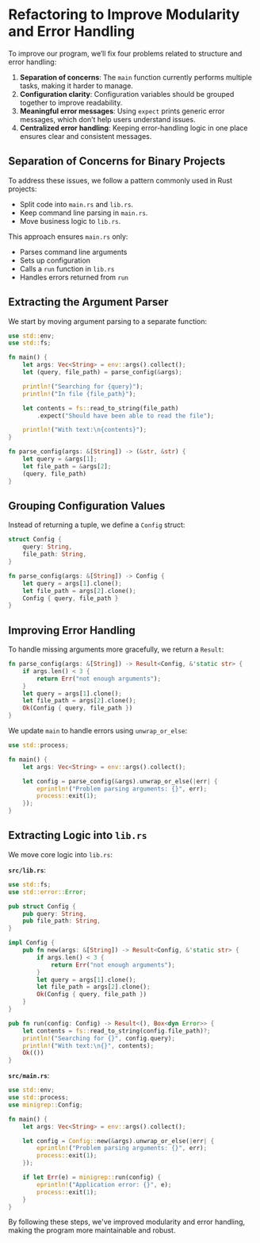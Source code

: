 # Refactoring to Improve Modularity and Error Handling

To improve our program, we’ll fix four problems related to structure and error handling:

1. **Separation of concerns**: The `main` function currently performs multiple tasks, making it harder to manage.
2. **Configuration clarity**: Configuration variables should be grouped together to improve readability.
3. **Meaningful error messages**: Using `expect` prints generic error messages, which don’t help users understand issues.
4. **Centralized error handling**: Keeping error-handling logic in one place ensures clear and consistent messages.

## Separation of Concerns for Binary Projects

To address these issues, we follow a pattern commonly used in Rust projects:

- Split code into `main.rs` and `lib.rs`.
- Keep command line parsing in `main.rs`.
- Move business logic to `lib.rs`.

This approach ensures `main.rs` only:

- Parses command line arguments
- Sets up configuration
- Calls a `run` function in `lib.rs`
- Handles errors returned from `run`

## Extracting the Argument Parser

We start by moving argument parsing to a separate function:

```rust
use std::env;
use std::fs;

fn main() {
    let args: Vec<String> = env::args().collect();
    let (query, file_path) = parse_config(&args);

    println!("Searching for {query}");
    println!("In file {file_path}");

    let contents = fs::read_to_string(file_path)
        .expect("Should have been able to read the file");

    println!("With text:\n{contents}");
}

fn parse_config(args: &[String]) -> (&str, &str) {
    let query = &args[1];
    let file_path = &args[2];
    (query, file_path)
}
```

## Grouping Configuration Values

Instead of returning a tuple, we define a `Config` struct:

```rust
struct Config {
    query: String,
    file_path: String,
}

fn parse_config(args: &[String]) -> Config {
    let query = args[1].clone();
    let file_path = args[2].clone();
    Config { query, file_path }
}
```

## Improving Error Handling

To handle missing arguments more gracefully, we return a `Result`:

```rust
fn parse_config(args: &[String]) -> Result<Config, &'static str> {
    if args.len() < 3 {
        return Err("not enough arguments");
    }
    let query = args[1].clone();
    let file_path = args[2].clone();
    Ok(Config { query, file_path })
}
```

We update `main` to handle errors using `unwrap_or_else`:

```rust
use std::process;

fn main() {
    let args: Vec<String> = env::args().collect();

    let config = parse_config(&args).unwrap_or_else(|err| {
        eprintln!("Problem parsing arguments: {}", err);
        process::exit(1);
    });
}
```

## Extracting Logic into `lib.rs`

We move core logic into `lib.rs`:

**`src/lib.rs`**:

```rust
use std::fs;
use std::error::Error;

pub struct Config {
    pub query: String,
    pub file_path: String,
}

impl Config {
    pub fn new(args: &[String]) -> Result<Config, &'static str> {
        if args.len() < 3 {
            return Err("not enough arguments");
        }
        let query = args[1].clone();
        let file_path = args[2].clone();
        Ok(Config { query, file_path })
    }
}

pub fn run(config: Config) -> Result<(), Box<dyn Error>> {
    let contents = fs::read_to_string(config.file_path)?;
    println!("Searching for {}", config.query);
    println!("With text:\n{}", contents);
    Ok(())
}
```

**`src/main.rs`**:

```rust
use std::env;
use std::process;
use minigrep::Config;

fn main() {
    let args: Vec<String> = env::args().collect();

    let config = Config::new(&args).unwrap_or_else(|err| {
        eprintln!("Problem parsing arguments: {}", err);
        process::exit(1);
    });

    if let Err(e) = minigrep::run(config) {
        eprintln!("Application error: {}", e);
        process::exit(1);
    }
}
```

By following these steps, we've improved modularity and error handling, making the program more maintainable and robust.

